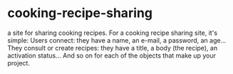 # cooking-recipe-sharing
a site for sharing cooking recipes. For a cooking recipe sharing site, it's simple:  Users connect: they have a name, an e-mail, a password, an age...  They consult or create recipes: they have a title, a body (the recipe), an activation status...  And so on for each of the objects that make up your project.

